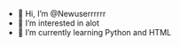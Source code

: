 - 👋 Hi, I’m @Newuserrrrrr
- 👀 I’m interested in alot 
- 🌱 I’m currently learning Python and HTML

<!---
Newuserrrrrr/Newuserrrrrr is a ✨ special ✨ repository because its `README.md` (this file) appears on your GitHub profile.
You can click the Preview link to take a look at your changes.
--->
